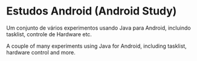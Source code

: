 # Estudos Android (Android Study)

Um conjunto de vários experimentos usando Java para Android, incluindo tasklist, controle de Hardware etc.


A couple of many experiments using Java for Android, including tasklist, hardware control and more.
